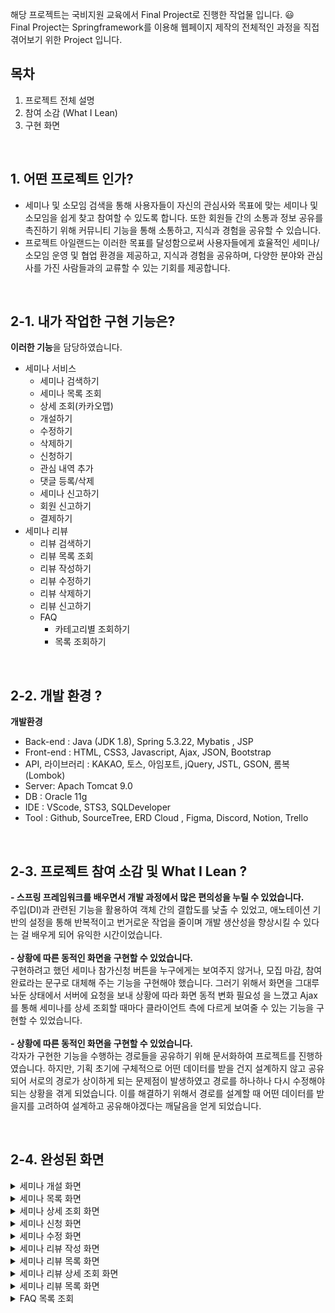 해당 프로젝트는 국비지원 교육에서 Final Project로 진행한 작업물 입니다. 😃  <br />
Final Project는 Springframework를 이용해 웹페이지 제작의 전체적인 과정을 직접 겪어보기 위한 Project 입니다. 

## 목차
1. 프로젝트 전체 설명
2. 참여 소감 (What I Lean)
3. 구현 화면

&nbsp;

## 1. 어떤 프로젝트 인가? 
- 세미나 및 소모임 검색을 통해 사용자들이 자신의 관심사와 목표에 맞는 세미나 및 소모임을 쉽게 찾고 참여할 수 있도록 합니다. 또한 회원들 간의 소통과 정보 공유를 촉진하기 위해 커뮤니티 기능을 통해 소통하고, 지식과 경험을 공유할 수 있습니다.
- 프로젝트 아일랜드는 이러한 목표를 달성함으로써 사용자들에게 효율적인 세미나/소모임 운영 및 협업 환경을 제공하고, 지식과 경험을 공유하며, 다양한 분야와 관심사를 가진 사람들과의 교류할 수 있는 기회를 제공합니다.



&nbsp;

## 2-1. 내가 작업한 구현 기능은?
**이러한 기능**을 담당하였습니다.
- 세미나 서비스
   - 세미나 검색하기
   - 세미나 목록 조회
   - 상세 조회(카카오맵)
   - 개설하기
   - 수정하기
   - 삭제하기
   - 신청하기
   - 관심 내역 추가
   - 댓글 등록/삭제
   - 세미나 신고하기
   - 회원 신고하기
   - 결제하기
- 세미나 리뷰
   - 리뷰 검색하기
   - 리뷰 목록 조회
   - 리뷰 작성하기
   - 리뷰 수정하기
   - 리뷰 삭제하기
   - 리뷰 신고하기
  - FAQ
    - 카테고리별 조회하기
    - 목록 조회하기 
&nbsp;
<br />


## 2-2. 개발 환경 ?
**개발환경**
- Back-end : Java (JDK 1.8), Spring 5.3.22, Mybatis , JSP
- Front-end : HTML, CSS3, Javascript, Ajax, JSON, Bootstrap
- API, 라이브러리 : KAKAO, 토스, 아임포트, jQuery, JSTL, GSON, 롬복(Lombok)
- Server: Apach Tomcat 9.0
- DB : Oracle 11g
- IDE  : VScode, STS3, SQLDeveloper
- Tool : Github, SourceTree, ERD Cloud , Figma, Discord, Notion, Trello



&nbsp;


## 2-3. 프로젝트 참여 소감 및 What I Lean ?
**- 스프링 프레임워크를 배우면서 개발 과정에서 많은 편의성을 누릴 수 있었습니다.** <br />
  주입(DI)과 관련된 기능을 활용하여 객체 간의 결합도를 낮출 수 있었고, 애노테이션 기반의 설정을 통해 반복적이고 번거로운 작업을 줄이며 개발 생산성을 향상시킬 수 있다는 걸 배우게 되어 유익한 시간이었습니다.<br /><br />
**- 상황에 따른 동적인 화면을 구현할 수 있었습니다.** <br />
  구현하려고 했던 세미나 참가신청 버튼을 누구에게는 보여주지 않거나, 모집 마감, 참여 완료라는 문구로 대체해 주는 기능을 	구현해야 했습니다. 그러기 위해서 화면을 그대루 놔둔 상태에서 서버에 요청을 보내 상황에 따라 화면 동적 변화 필요성  을 느꼈고 Ajax를 통해 세미나를 상세 조회할 때마다 클라이언트 측에 다르게 보여줄 수 있는 기능을 구현할 수 	있었습니다.  <br /><br />
**- 상황에 따른 동적인 화면을 구현할 수 있었습니다.** <br />
 각자가 구현한 기능을 수행하는  경로들을 공유하기 위해 문서화하여 프로젝트를 진행하였습니다. 
	 하지만, 기획 초기에 구체적으로 어떤 데이터를 받을 건지 설계하지 않고 공유 되어 서로의 경로가 상이하게 되는 문제점이 발생하였고 경로를 하나하나 다시 수정해야 되는 상황을 겪게 되었습니다.	
	 이를 해결하기 위해서 경로를 설계할 때 어떤 데이터를 받을지를 고려하여 설계하고 공유해야겠다는 깨달음을 얻게 되었습니다.




&nbsp;



## 2-4. 완성된 화면
<details>
  <summary>세미나 개설 화면</summary>
  <br />
  <div markdown="1">
    <image src="https://github.com/JEONIIING/island/blob/main/FinalPrjScreen/seminarCreate.png" />
  </div>
  <div markdown="1">
    <image src="https://github.com/JEONIIING/island/blob/main/FinalPrjScreen/seminarCreate2.png" />
  </div>
</details>
<details>
  <summary>세미나 목록 화면</summary>
  <br />
  <div markdown="1">
    <image src="https://github.com/JEONIIING/island/blob/main/FinalPrjScreen/seminarList.png" />
  </div>
</details>
<details>
  <summary>세미나 상세 조회 화면</summary>
  <br />
  <div markdown="1">
    <image src="https://github.com/JEONIIING/island/blob/main/FinalPrjScreen/seminarInfo1.png" />
  </div>
  <div markdown="1">
    <image src="https://github.com/JEONIIING/island/blob/main/FinalPrjScreen/seminarInfo2.png" />
  </div>
  <div markdown="1">
    <image src="https://github.com/JEONIIING/island/blob/main/FinalPrjScreen/seminarReport.png" />
  </div>
  <div markdown="1">
    <image src="https://github.com/JEONIIING/island/blob/main/FinalPrjScreen/memberReport.png" />
  </div>
</details>
<details>
  <summary>세미나 신청 화면</summary>
  <br />
  <div markdown="1">
    <image src="https://github.com/JEONIIING/island/blob/main/FinalPrjScreen/seminarApply.png" />
  </div>
   <div markdown="1">
    <image src="https://github.com/JEONIIING/island/blob/main/FinalPrjScreen/seminarKakaopay.png" />
  </div>
   <div markdown="1">
    <image src="https://github.com/JEONIIING/island/blob/main/FinalPrjScreen/seminarToss.png" />
  </div>
</details>
<details>
  <summary>세미나 수정 화면</summary>
  <br />
  <div markdown="1">
    <image src="https://github.com/JEONIIING/island/blob/main/FinalPrjScreen/seminarModify.png" />
  </div>
</details>
<details>
  <summary>세미나 리뷰 작성 화면</summary>
  <br />
  <div markdown="1">
    <image src="https://github.com/JEONIIING/island/blob/main/FinalPrjScreen/ReviewWrite.png" />
  </div>
</details>
<details>
  <summary>세미나 리뷰 목록 화면</summary>
  <br />
  <div markdown="1">
    <image src="https://github.com/JEONIIING/island/blob/main/FinalPrjScreen/ReviewList.png" />
  </div>
</details>
<details>
  <summary>세미나 리뷰 상세 조회 화면</summary>
  <br />
  <div markdown="1">
    <image src="https://github.com/JEONIIING/island/blob/main/FinalPrjScreen/ReviewInfo.png" />
  </div>
  <div markdown="1">
    <image src="https://github.com/JEONIIING/island/blob/main/FinalPrjScreen/ReviewReport.png" />
  </div>
</details>
<details>
  <summary>세미나 리뷰 목록 화면</summary>
  <br />
  <div markdown="1">
    <image src="https://github.com/JEONIIING/island/blob/main/FinalPrjScreen/ReviewModify.png" />
  </div>
</details>
<details>
  <summary>FAQ 목록 조회</summary>
  <br />
  <div markdown="1">
    <image src="https://github.com/JEONIIING/island/blob/main/FinalPrjScreen/FAQList.png" />
  </div>
</details>
